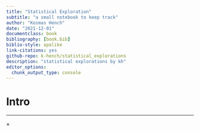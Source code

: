 ```yaml
---
title: "Statistical Exploration"
subtitle: "a small notebook to keep track"
author: "Kosmas Hench"
date: "2021-12-01"
documentclass: book
bibliography: [book.bib]
biblio-style: apalike
link-citations: yes
github-repo: k-hench/statistical_explorations
description: "statistical explorations by kh"
editor_options: 
  chunk_output_type: console
---
```


# Intro







---

<div id="myModal" class="modal">
  <span class="close">&times;</span>
  <img class="modal-content" id="img01">
  <div id="caption"></div>
</div>

<script src="./js/zoom.js"></script>

